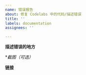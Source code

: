```yaml
---
name: 错误报告
about: 修复 Codelabs 中的代码/描述错误
title: ''
labels: documentation
assignees: ''

---
```


**描述错误的地方**

**截图（可选）*

**链接**
